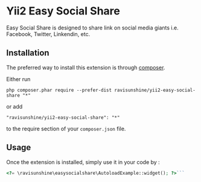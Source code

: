 Yii2 Easy Social Share
======================
Easy Social Share is designed to share link on social media giants i.e. Facebook, Twitter, Linkendin, etc.

Installation
------------

The preferred way to install this extension is through [composer](http://getcomposer.org/download/).

Either run

```
php composer.phar require --prefer-dist ravisunshine/yii2-easy-social-share "*"
```

or add

```
"ravisunshine/yii2-easy-social-share": "*"
```

to the require section of your `composer.json` file.


Usage
-----

Once the extension is installed, simply use it in your code by  :

```php
<?= \ravisunshine\easysocialshare\AutoloadExample::widget(); ?>```